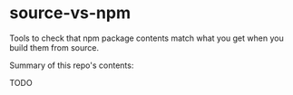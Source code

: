 # source-vs-npm

Tools to check that npm package contents match what you get when you build them from source.

Summary of this repo's contents:

TODO
